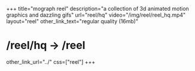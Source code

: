 +++
title="mograph reel"
description="a collection of 3d animated motion graphics and dazzling gifs"
url="reel/hq"
video="/img/reel/reel_hq.mp4"
layout="reel"
other_link_text="regular quality (16mb)"
# /reel/hq -> /reel
other_link_url="../"
css=["reel"]
+++
